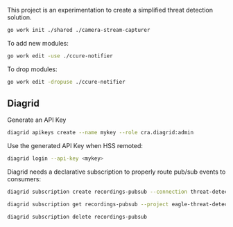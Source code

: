 This project is an experimentation to create a simplified threat detection solution.

```bash
go work init ./shared ./camera-stream-capturer 
```

To add new modules:

```bash
go work edit -use ./ccure-notifier 
```

To drop modules:

```bash
go work edit -dropuse ./ccure-notifier 
```

## Diagrid

Generate an API Key

```bash
diagrid apikeys create --name mykey --role cra.diagrid:admin
```

Use the generated API Key when HSS remoted:

```bash
diagrid login --api-key <mykey>
```

Diagrid needs a declarative subscription to properly route pub/sub events to consumers:

```bash
diagrid subscription create recordings-pubsub --connection threat-detection-pubsub  --topic recordings-topic --route /recordings-topic --scopes model-invoker
```

```bash
diagrid subscription get recordings-pubsub --project eagle-threat-detection
```

```bash
diagrid subscription delete recordings-pubsub
```
